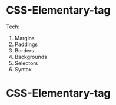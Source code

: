 # CSS-Elementary-tag
Tech: 
1. Margins
2. Paddings
3. Borders
4. Backgrounds
5. Selectors
6. Syntax
# CSS-Elementary-tag
